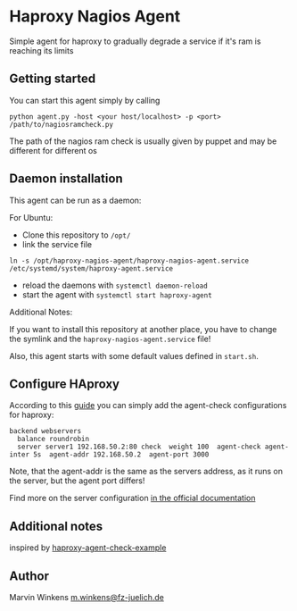 # Haproxy Nagios Agent

Simple agent for haproxy to gradually degrade a service if it's ram is reaching its limits

## Getting started
You can start this agent simply by calling

```commandline
python agent.py -host <your host/localhost> -p <port> /path/to/nagiosramcheck.py
```

The path of the nagios ram check is usually given by puppet and may be different for different os

## Daemon installation

This agent can be run as a daemon:

For Ubuntu:
- Clone this repository to `/opt/`
- link the service file
```commandline
ln -s /opt/haproxy-nagios-agent/haproxy-nagios-agent.service /etc/systemd/system/haproxy-agent.service
```
- reload the daemons with `systemctl daemon-reload`
- start the agent with `systemctl start haproxy-agent`

Additional Notes:

If you want to install this repository at another place, you have to change the symlink and the `haproxy-nagios-agent.service` file!

Also, this agent starts with some default values defined in `start.sh`.

## Configure HAproxy

According to this [guide](https://www.haproxy.com/blog/how-to-enable-health-checks-in-haproxy#agent-health-checks)
you can simply add the agent-check configurations for haproxy:
```
backend webservers
  balance roundrobin
  server server1 192.168.50.2:80 check  weight 100  agent-check agent-inter 5s  agent-addr 192.168.50.2  agent-port 3000
```

Note, that the agent-addr is the same as the servers address, as it runs on the server, but the agent port differs!

Find more on the server configuration [in the official documentation](https://www.haproxy.com/documentation/aloha/latest/load-balancing/health-checks/agent-checks/#configure-the-servers)

## Additional notes

inspired by [haproxy-agent-check-example](https://github.com/haproxytechblog/haproxy-agent-check-example)

## Author

Marvin Winkens <m.winkens@fz-juelich.de>